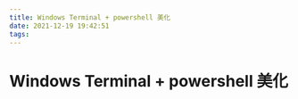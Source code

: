 ```yaml
---
title: Windows Terminal + powershell 美化
date: 2021-12-19 19:42:51
tags:
---
```


# Windows Terminal + powershell 美化
